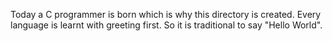 Today a C programmer is born which is why this directory is created.
Every language is learnt with greeting first. So it is traditional to say "Hello World".
